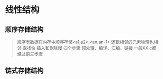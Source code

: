 # 线性结构

## 顺序存储结构

>顺序表数据在内存中顺序存储<a1,a2>,<an,an-1>
逻辑相邻的元素物理也相邻
查找快 插入和删除慢
四个步骤:预处理、编译、汇编、链接 一般XX.c都经过前三步骤

## 链式存储结构
